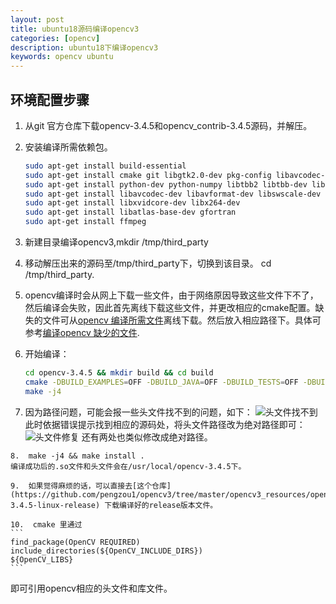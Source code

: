 ```yaml
---
layout: post
title: ubuntu18源码编译opencv3
categories: [opencv]
description: ubuntu18下编译opencv3 
keywords: opencv ubuntu
---
```


## 环境配置步骤

1.  从git 官方仓库下载opencv-3.4.5和opencv_contrib-3.4.5源码，并解压。
2. 安装编译所需依赖包。 
    ```bash
    sudo apt-get install build-essential
    sudo apt-get install cmake git libgtk2.0-dev pkg-config libavcodec-dev libavformat-dev libswscale-dev
    sudo apt-get install python-dev python-numpy libtbb2 libtbb-dev libjpeg-dev libpng-dev libtiff-dev libjasper-dev libdc1394-22-dev 
    sudo apt-get install libavcodec-dev libavformat-dev libswscale-dev libv4l-dev liblapacke-dev
    sudo apt-get install libxvidcore-dev libx264-dev
    sudo apt-get install libatlas-base-dev gfortran 
    sudo apt-get install ffmpeg
   ```
3.  新建目录编译opencv3,mkdir /tmp/third_party
4. 移动解压出来的源码至/tmp/third_party下，切换到该目录。
cd /tmp/third_party.
5.  opencv编译时会从网上下载一些文件，由于网络原因导致这些文件下不了，然后编译会失败，因此首先离线下载这些文件，并更改相应的cmake配置。缺失的文件可从[opencv 编译所需文件](https://github.com/pengzou1/opencv3/tree/master/opencv3_resources/opencv3_%E7%BC%BA%E5%A4%B1%E6%96%87%E4%BB%B6)离线下载。然后放入相应路径下。具体可参考[编译opencv 缺少的文件]( https://blog.csdn.net/a985588764/article/details/103494670).

6.  开始编译：
    ```bash
    cd opencv-3.4.5 && mkdir build && cd build
    cmake -DBUILD_EXAMPLES=OFF -DBUILD_JAVA=OFF -DBUILD_TESTS=OFF -DBUILD_WEBP=OFF -DCMAKE_BUILD_TYPE=Release -DCMAKE_INSTALL_PREFIX=/usr/local/opencv-3.4.5   -DENABLE_CXX11=ON -DOPENCV_ENABLE_NONFREE=ON -DOPENCV_EXTRA_MODULES_PATH=/tmp/third_party/opencv_contrib-3.4.5/modules  -DWITH_GSTREAMER=OFF -DWITH_WEBP=OFF  ..
    make -j4
    ```

7.   因为路径问题，可能会报一些头文件找不到的问题，如下：
    ![头文件找不到](/images/posts/opencv3头文件缺失.png)  
    此时依据错误提示找到相应的源码处，将头文件路径改为绝对路径即可：
    ![头文件修复](/images/posts/opencv3头文件路径.png)
    还有两处也类似修改成绝对路径。

    8.  make -j4 && make install .
    编译成功后的.so文件和头文件会在/usr/local/opencv-3.4.5下。

    9.  如果觉得麻烦的话，可以直接去[这个仓库](https://github.com/pengzou1/opencv3/tree/master/opencv3_resources/opencv-3.4.5-linux-release) 下载编译好的release版本文件。

    10.  cmake 里通过
    ```
    find_package(OpenCV REQUIRED)
    include_directories(${OpenCV_INCLUDE_DIRS})
    ${OpenCV_LIBS}
    ```
即可引用opencv相应的头文件和库文件。